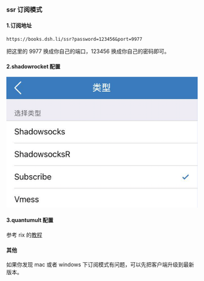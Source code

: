 ### ssr 订阅模式
#### 1.订阅地址
```
https://books.dsh.li/ssr?password=123456&port=9977
```
把这里的 9977 换成你自己的端口，123456 换成你自己的密码即可。

#### 2.shadowrocket 配置
![](../img/rocket-sub.png)

#### 3.quantumult 配置
参考 rix 的[教程](https://docs.rixcloud.com/iOS/Quantumult/Guides/)

#### 其他
如果你发现 mac 或者 windows 下订阅模式有问题，可以先把客户端升级到最新版本。

